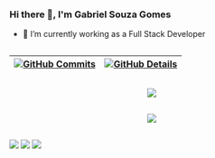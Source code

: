 ### Hi there 👋, I'm Gabriel Souza Gomes
- 🔭 I’m currently working as a Full Stack Developer
##
  
 | [![GitHub Commits](http://github-profile-summary-cards.vercel.app/api/cards/productive-time?username=GabrielSG17&theme=dracula&utcOffset=-3)](https://github.com/vn7n24fzkq/github-profile-summary-cards) | [![GitHub Details](http://github-profile-summary-cards.vercel.app/api/cards/profile-details?username=GabrielSG17&theme=dracula)](https://github.com/vn7n24fzkq/github-profile-summary-cards) |  
 | ----------- | ----------- |

##
 
  <div align="center" >
<a href="https://skillicons.dev"   >
  <img src="https://skillicons.dev/icons?i=git,vscode,javascript,typescript,css,html,react,next,tailwind,sass,nodejs,express,nest,docker,github,jest,linux,postman,vercel,bootstrap,postgres,discord,linkedin,instagram" />
</a>
  <br />

  </div>
 
##
   <div align="center" >
     <img src="https://github-profile-trophy.vercel.app/?username=GabrielSG17&row=1&column=6&theme=dracula&margin-w=15&margin-h=15"/>
  </div>
  
##
 
<div> 
  <a href="https://instagram.com/gabrielsouzagoms" target="_blank"><img src="https://img.shields.io/badge/-Instagram-%23E4405F?style=for-the-badge&logo=instagram&logoColor=white" target="_blank"></a>
  <a href = "mailto:gabrielsouzagomes54@gmail.com"><img src="https://img.shields.io/badge/-Gmail-%23333?style=for-the-badge&logo=gmail&logoColor=white" target="_blank"></a>
  <a href="https://www.linkedin.com/in/gabriel-souza-gomes-a6b265226/" target="_blank"><img src="https://img.shields.io/badge/-LinkedIn-%230077B5?style=for-the-badge&logo=linkedin&logoColor=white" target="_blank"></a> 
  
</div>
 
  
  

  
